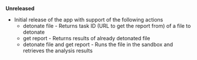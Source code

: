 **Unreleased**
* Initial release of the app with support of the following actions
    * detonate file - Returns task ID (URL to get the report from) of a file to detonate
    * get report - Returns results of already detonated file
    * detonate file and get report - Runs the file in the sandbox and retrieves the analysis results
